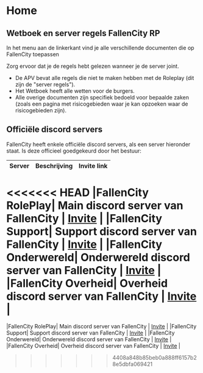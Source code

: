 # Home

## Wetboek en server regels FallenCity RP

In het menu aan de linkerkant vind je alle verschillende documenten die op FallenCity toepassen

Zorg ervoor dat je de regels hebt gelezen wanneer je de server joint.

- De APV bevat alle regels die niet te maken hebben met de Roleplay (dit zijn de "server regels").
- Het Wetboek heeft alle wetten voor de burgers.
- Alle overige documenten zijn specifiek bedoeld voor bepaalde zaken (zoals een pagina met risicogebieden waar je kan opzoeken waar de risicogebieden zijn).

## Officiële discord servers

FallenCity heeft enkele officiële discord servers, als een server hieronder staat. Is deze officieel goedgekeurd door het bestuur:

| Server | Beschrijving | Invite link |
|---|---|:---:|
<<<<<<< HEAD
|FallenCity RolePlay| Main discord server van FallenCity | [Invite](https://discord.gg/Jx5XwrdCu3) |
|FallenCity Support| Support discord server van FallenCity | [Invite](https://discord.gg/Jx5XwrdCu3) |
|FallenCity Onderwereld| Onderwereld discord server van FallenCity | [Invite](https://discord.gg/Jx5XwrdCu3) |
|FallenCity Overheid| Overheid discord server van FallenCity | [Invite](https://discord.gg/Jx5XwrdCu3) |
=======
|FallenCity RolePlay| Main discord server van FallenCity | [Invite](https://discord.gg/Jx5XwrdCu3) |
|FallenCity Support| Support discord server van FallenCity | [Invite](https://discord.gg/Jx5XwrdCu3) |
|FallenCity Onderwereld| Onderwereld discord server van FallenCity | [Invite](https://discord.gg/Jx5XwrdCu3) |
|FallenCity Overheid| Overheid discord server van FallenCity | [Invite](https://discord.gg/Jx5XwrdCu3) |
>>>>>>> 4408a848b85beb0a888ff6157b28e5dbfa069421
